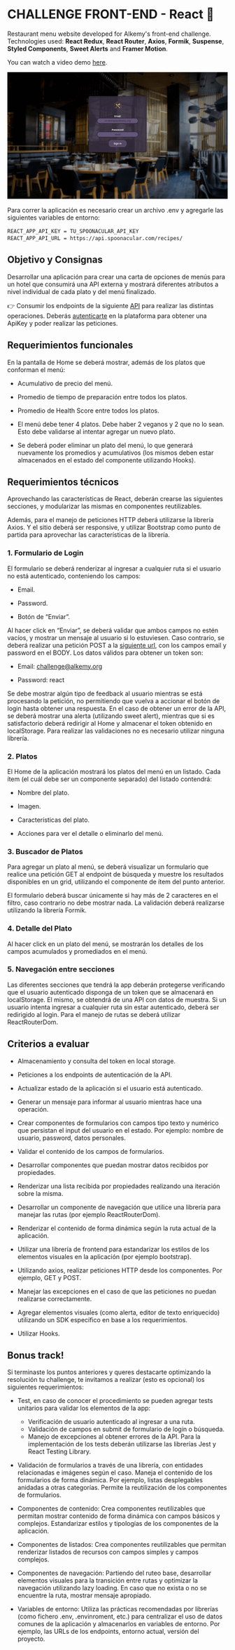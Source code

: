 # CHALLENGE FRONT-END  -  React 🚀

Restaurant menu website developed for Alkemy's front-end challenge. Technologies used: **React Redux**, **React Router**, **Axios**, **Formik**, **Suspense**, **Styled Components**, **Sweet Alerts** and **Framer Motion**.

You can watch a video demo [here](https://streamable.com/x3hlvo).

![AppGifDemo](https://github.com/Ginijhnc/alkemy-react-challenge/blob/main/AlkemyChallenge.gif?raw=true)

Para correr la aplicación es necesario crear un archivo .env y agregarle las siguientes variables de entorno:

```
REACT_APP_API_KEY = TU_SPOONACULAR_API_KEY
REACT_APP_API_URL = https://api.spoonacular.com/recipes/
```

## Objetivo y Consignas

Desarrollar una aplicación para crear una carta de opciones de menús para un hotel que consumirá una
API externa y mostrará diferentes atributos a nivel individual de cada plato y del menú finalizado.

👉 Consumir los endpoints de la siguiente [API](https://spoonacular.com/food-api/docs#Search-Recipes-Complex) para realizar las distintas operaciones. Deberás
[autenticarte](https://spoonacular.com/food-api/docs#Authentication) en la plataforma para obtener una ApiKey y poder realizar las peticiones.

## Requerimientos funcionales

En la pantalla de Home se deberá mostrar, además de los platos que conforman el menú:

-  Acumulativo de precio del menú.

-  Promedio de tiempo de preparación entre todos los platos.

-  Promedio de Health Score entre todos los platos.

- El menú debe tener 4 platos. Debe haber 2 veganos y 2 que no lo sean. Esto debe
validarse al intentar agregar un nuevo plato.

- Se deberá poder eliminar un plato del menú, lo que generará nuevamente los promedios
y acumulativos (los mismos deben estar almacenados en el estado del componente
utilizando Hooks).


## Requerimientos técnicos

Aprovechando las características de React, deberán crearse las siguientes secciones, y modularizar
las mismas en componentes reutilizables.

Además, para el manejo de peticiones HTTP deberá utilizarse la librería Axios. Y el sitio deberá ser
responsive, y utilizar Bootstrap como punto de partida para aprovechar las características de la
librería.

### 1. Formulario de Login
El formulario se deberá renderizar al ingresar a cualquier ruta si el usuario no está autenticado,
conteniendo los campos:

- Email.

- Password.

- Botón de “Enviar”.

Al hacer click en “Enviar”, se deberá validar que ambos campos no estén vacíos, y mostrar un mensaje
al usuario si lo estuviesen. Caso contrario, se deberá realizar una petición POST a la [siguiente url](http://challenge-react.alkemy.org/), con
los campos email y password en el BODY.
Los datos válidos para obtener un token son:

- Email: challenge@alkemy.org

- Password: react

Se debe mostrar algún tipo de feedback al usuario mientras se está procesando la petición, no
permitiendo que vuelva a accionar el botón de login hasta obtener una respuesta.
En el caso de obtener un error de la API, se deberá mostrar una alerta (utilizando sweet alert), mientras
que si es satisfactorio deberá redirigir al Home y almacenar el token obtenido en localStorage. Para
realizar las validaciones no es necesario utilizar ninguna librería.

### 2. Platos

El Home de la aplicación mostrará los platos del menú en un listado. Cada ítem (el cuál debe ser un
componente separado) del listado contendrá:

- Nombre del plato.

- Imagen.

- Características del plato.

- Acciones para ver el detalle o eliminarlo del menú.

### 3. Buscador de Platos
Para agregar un plato al menú, se deberá visualizar un formulario que realice una petición GET al
endpoint de búsqueda y muestre los resultados disponibles en un grid, utilizando el componente de ítem del punto anterior.

El formulario deberá buscar únicamente si hay más de 2 caracteres en el filtro, caso contrario no debe
mostrar nada. La validación deberá realizarse utilizando la librería Formik.

### 4. Detalle del Plato
Al hacer click en un plato del menú, se mostrarán los detalles de los campos acumulados y
promediados en el menú.

### 5. Navegación entre secciones
Las diferentes secciones que tendrá la app deberán protegerse verificando que el usuario autenticado
disponga de un token que se almacenará en localStorage. El mismo, se obtendrá de una API con datos
de muestra. Si un usuario intenta ingresar a cualquier ruta sin estar autenticado, deberá ser redirigido al
login. Para el manejo de rutas se deberá utilizar ReactRouterDom.


## Criterios a evaluar

- Almacenamiento y consulta del token en local storage.

- Peticiones a los endpoints de autenticación de la API.

- Actualizar estado de la aplicación si el usuario está autenticado.

- Generar un mensaje para informar al usuario mientras hace una operación.

- Crear componentes de formularios con campos tipo texto y numérico que persistan el
input del usuario en el estado. Por ejemplo: nombre de usuario, password, datos
personales.

- Validar el contenido de los campos de formularios.

- Desarrollar componentes que puedan mostrar datos recibidos por propiedades.

- Renderizar una lista recibida por propiedades realizando una iteración sobre la misma.

- Desarrollar un componente de navegación que utilice una librería para manejar las rutas
(por ejemplo ReactRouterDom).

- Renderizar el contenido de forma dinámica según la ruta actual de la aplicación.

- Utilizar una librería de frontend para estandarizar los estilos de los elementos visuales en
la aplicación (por ejemplo bootstrap).

- Utilizando axios, realizar peticiones HTTP desde los componentes. Por ejemplo, GET y
POST.

- Manejar las excepciones en el caso de que las peticiones no puedan realizarse
correctamente.

- Agregar elementos visuales (como alerta, editor de texto enriquecido) utilizando un SDK
específico en base a los requerimientos.

- Utilizar Hooks.

## Bonus track!
Si terminaste los puntos anteriores y queres destacarte optimizando la resolución tu challenge, te
invitamos a realizar (esto es opcional) los siguientes requerimientos:

- Test, en caso de conocer el procedimiento se pueden agregar tests unitarios para validar
los elementos de la app:
  * Verificación de usuario autenticado al ingresar a una ruta.
  * Validación de campos en submit de formulario de login o búsqueda.
  * Manejo de excepciones al obtener errores de la API.
Para la implementación de los tests deberán utilizarse las librerías Jest y React Testing
Library.

- Validación de formularios a través de una librería, con entidades relacionadas e
imágenes según el caso. Maneja el contenido de los formularios de forma dinámica. Por
ejemplo, listas desplegables anidadas a otras categorías. Permite la reutilización de los
componentes de formularios.

- Componentes de contenido: Crea componentes reutilizables que permitan mostrar
contenido de forma dinámica con campos básicos y complejos. Estandarizar estilos y
tipologías de los componentes de la aplicación.

- Componentes de listados: Crea componentes reutilizables que permitan renderizar
listados de recursos con campos simples y campos complejos.

- Componentes de navegación: Partiendo del ruteo base, desarrollar elementos visuales
para la transición entre rutas y optimizar la navegación utilizando lazy loading. En caso
que no exista o no se encuentre la ruta, mostrar mensaje apropiado.

- Variables de entorno: Utiliza las prácticas recomendadas por librerías (como fichero .env,
.envinroment, etc.) para centralizar el uso de datos comunes de la aplicación y
almacenarlos en variables de entorno. Por ejemplo, las URLs de los endpoints, entorno
actual, versión del proyecto.
